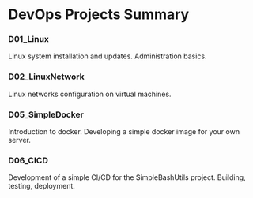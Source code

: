 # DevOps Projects Summary

### D01_Linux
Linux system installation and updates. Administration basics.

### D02_LinuxNetwork
Linux networks configuration on virtual machines.

### D05_SimpleDocker
Introduction to docker. Developing a simple docker image for your own server.

### D06_CICD
Development of a simple CI/CD for the SimpleBashUtils project. Building, testing, deployment.
